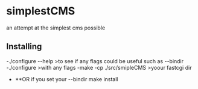# simplestCMS
an attempt at the simplest cms possible

## Installing
-./configure --help >to see if any flags could be useful such as --bindir 
-./configure >with any flags
-make
-cp ./src/smipleCMS >yoour fastcgi dir
- **OR 
if you set your --bindir make install